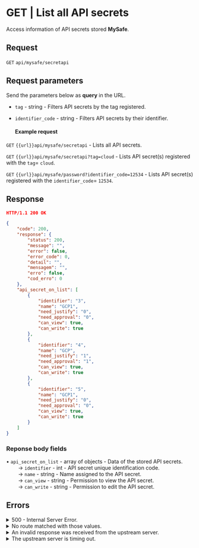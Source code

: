 # GET | List all API secrets

Access information of API secrets stored **MySafe**.

## Request

`GET` `api/mysafe/secretapi`

## Request parameters

Send the parameters below as **query** in the URL.

* `tag` - string - Filters API secrets by the tag registered.
*   `identifier_code` - string - Filters API secrets by their identifier.

    #### Example request

`GET` `{{url}}api/mysafe/secretapi` - Lists all API secrets.

`GET` `{{url}}api/mysafe/secretapi?tag=cloud` - Lists API secret(s) registered with the `tag`= `cloud`.

`GET` `{{url}}api/mysafe/password?identifier_code=12534` - Lists API secret(s) registered with the `identifier_code`= `12534`.

## Response

```json
HTTP/1.1 200 OK
```

```json
{
    "code": 200,
    "response": {
        "status": 200,
        "message": "",
        "error": false,
        "error_code": 0,
        "detail": "",
        "mensagem": "",
        "erro": false,
        "cod_erro": 0
    },
    "api_secret_on_list": [
        {
            "identifier": "3",
            "name": "GCP1",
            "need_justify": "0",
            "need_approval": "0",
            "can_view": true,
            "can_write": true
        },
        {
            "identifier": "4",
            "name": "GCP",
            "need_justify": "1",
            "need_approval": "1",
            "can_view": true,
            "can_write": true
        },
        {
            "identifier": "5",
            "name": "GCP1",
            "need_justify": "0",
            "need_approval": "0",
            "can_view": true,
            "can_write": true
        }
    ]
}
```

### Reponse body fields

• `api_secret_on_list` - array of objects - Data of the stored API secrets.\
&#x20;   → `identifier` - int - API secret unique identification code.\
&#x20;   → `name` - string - Name assigned to the API secret.\
&#x20;   → `can_view` - string - Permission to view the API secret.\
&#x20;   → `can_write` - string - Permission to edit the API secret.

## Errors

<details>

<summary>500 - Internal Server Error.</summary>

***

Message: "Unexpected error."\


Possible cause: the error is on the Segura server.\


Solution: contact the support team for more information.

***

</details>

<details>

<summary>No route matched with those values.</summary>

***

Message: "No route matched with those values."

Possible causes: failure in your application authentication with the Segura server or incorrect URL.\


Solution: check the authentication parameters such as `Access Token URL`, `Client ID` and `Client Secret` and request a new access token or check and correct the URL.

***

</details>

<details>

<summary>An invalid response was received from the upstream server.</summary>

***

Message: "An invalid response was received from the a seupstream server

Possible cause: the upstream server may be taking too long to respond, leading to a timeout error that is interpreted as an invalid response by the proxy/gateway server.\


Solution: check the connectivity between the source of the request and the Segura server.

***

</details>

<details>

<summary>The upstream server is timing out.</summary>

***

Message: "The upstream server is timing out"

Possible cause: the request time has expired.

Solution: check the connectivity between the source of the request and the Segura server.

***

</details>
